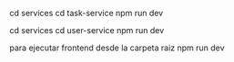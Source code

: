 cd services
cd task-service
npm run dev

cd services 
cd user-service
npm run dev

para ejecutar frontend 
desde la carpeta raiz
npm run dev
